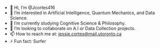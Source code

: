 - 👋 Hi, I’m @Jcortes416
- 👀 I’m interested in Artificial Intelligence, Quantum Mechanics, and Data Science. 
- 🌱 I’m currently studying Cognitive Science & Philosophy.
- 🤝 I’m looking to collaborate on A.I or Data Collection projects.
- 📫 How to reach me at: jessie.cortes@mail.utoronto.ca
- ⚡ Fun fact: Surfer

<!---
Jcortes416/Jcortes416 is a ✨ special ✨ repository because its `README.md` (this file) appears on your GitHub profile.
You can click the Preview link to take a look at your changes.
--->
